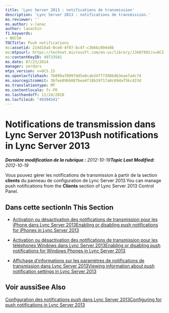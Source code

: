 ```yaml
---
title: 'Lync Server 2013 : notifications de transmission'
description: 'Lync Server 2013 : notifications de transmission.'
ms.reviewer: ''
ms.author: v-lanac
author: lanachin
f1.keywords:
- NOCSH
TOCTitle: Push notifications
ms:assetid: 214d18a5-0ce8-4f07-bc47-c3b6bc894e8b
ms:mtpsurl: https://technet.microsoft.com/en-us/library/JJ687991(v=OCS.15)
ms:contentKeyID: 49733581
ms.date: 07/23/2014
manager: serdars
mtps_version: v=OCS.15
ms.openlocfilehash: 7b899a70997dd5e8cab34ff73986db3eae7adc74
ms.sourcegitcommit: 36fee89bb887bea4f18b19f17a8c69daf5bc423d
ms.translationtype: MT
ms.contentlocale: fr-FR
ms.lasthandoff: 11/24/2020
ms.locfileid: "49394541"
---
```

# <a name="push-notifications-in-lync-server-2013"></a><span data-ttu-id="c68e1-103">Notifications de transmission dans Lync Server 2013</span><span class="sxs-lookup"><span data-stu-id="c68e1-103">Push notifications in Lync Server 2013</span></span>

<div data-xmlns="http://www.w3.org/1999/xhtml">

<div class="topic" data-xmlns="http://www.w3.org/1999/xhtml" data-msxsl="urn:schemas-microsoft-com:xslt" data-cs="https://msdn.microsoft.com/">

<div data-asp="https://msdn2.microsoft.com/asp">



</div>

<div id="mainSection">

<div id="mainBody"><span data-ttu-id="c68e1-104">

<span> </span></span><span class="sxs-lookup"><span data-stu-id="c68e1-104">

<span> </span></span></span>

<span data-ttu-id="c68e1-105">_**Dernière modification de la rubrique :** 2012-10-19_</span><span class="sxs-lookup"><span data-stu-id="c68e1-105">_**Topic Last Modified:** 2012-10-19_</span></span>

<span data-ttu-id="c68e1-106">Vous pouvez gérer les notifications de transmission à partir de la section **clients** du panneau de configuration de Lync Server 2013.</span><span class="sxs-lookup"><span data-stu-id="c68e1-106">You can manage push notifications from the **Clients** section of Lync Server 2013 Control Panel.</span></span>

<div>

## <a name="in-this-section"></a><span data-ttu-id="c68e1-107">Dans cette section</span><span class="sxs-lookup"><span data-stu-id="c68e1-107">In This Section</span></span>

  - [<span data-ttu-id="c68e1-108">Activation ou désactivation des notifications de transmission pour les iPhone dans Lync Server 2013</span><span class="sxs-lookup"><span data-stu-id="c68e1-108">Enabling or disabling push notifications for iPhones in Lync Server 2013</span></span>](lync-server-2013-enabling-or-disabling-push-notifications-for-iphones.md)

  - [<span data-ttu-id="c68e1-109">Activation ou désactivation des notifications de transmission pour les téléphones Windows dans Lync Server 2013</span><span class="sxs-lookup"><span data-stu-id="c68e1-109">Enabling or disabling push notifications for Windows Phones in Lync Server 2013</span></span>](lync-server-2013-enabling-or-disabling-push-notifications-for-windows-phones.md)

  - [<span data-ttu-id="c68e1-110">Affichage d’informations sur les paramètres de notifications de transmission dans Lync Server 2013</span><span class="sxs-lookup"><span data-stu-id="c68e1-110">Viewing information about push notification settings in Lync Server 2013</span></span>](lync-server-2013-viewing-information-about-push-notification-settings.md)

</div>

<div>

## <a name="see-also"></a><span data-ttu-id="c68e1-111">Voir aussi</span><span class="sxs-lookup"><span data-stu-id="c68e1-111">See Also</span></span>


[<span data-ttu-id="c68e1-112">Configuration des notifications push dans Lync Server 2013</span><span class="sxs-lookup"><span data-stu-id="c68e1-112">Configuring for push notifications in Lync Server 2013</span></span>](lync-server-2013-configuring-for-push-notifications.md)  
  

<span data-ttu-id="c68e1-113"></div>

</div>

<span> </span>

</div>

</div>

</span><span class="sxs-lookup"><span data-stu-id="c68e1-113"></div>

</div>

<span> </span>

</div>

</div>

</span></span></div>

